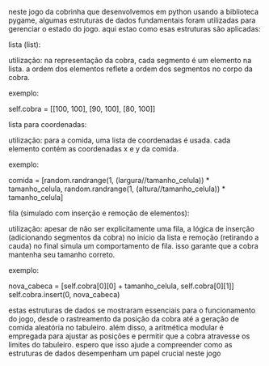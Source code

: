 
neste jogo da cobrinha que desenvolvemos em python usando a biblioteca pygame, algumas estruturas de dados fundamentais foram utilizadas para gerenciar o estado do jogo. aqui estao como esas estruturas são aplicadas:

lista (list):

utilização: na representação da cobra, cada segmento é um elemento na lista. a ordem dos elementos reflete a ordem dos segmentos no corpo da cobra.

exemplo:

self.cobra = [[100, 100], [90, 100], [80, 100]]


lista para coordenadas:

utilização: para a comida, uma lista de coordenadas é usada. cada elemento contém as coordenadas x e y da comida.

exemplo:

comida = [random.randrange(1, (largura//tamanho_celula)) * tamanho_celula,
          random.randrange(1, (altura//tamanho_celula)) * tamanho_celula]

fila (simulado com inserção e remoção de elementos):

utilização: apesar de não ser explicitamente uma fila, a lógica de inserção (adicionando segmentos da cobra) no início da lista e remoção (retirando a cauda) no final simula um comportamento de fila. isso garante que a cobra mantenha seu tamanho correto.

exemplo:

nova_cabeca = [self.cobra[0][0] + tamanho_celula, self.cobra[0][1]]
self.cobra.insert(0, nova_cabeca)

estas estruturas de dados se mostraram  essenciais para o funcionamento do jogo, desde o rastreamento da posição da cobra até a geração de comida aleatória no tabuleiro. além disso, a aritmética modular é empregada para ajustar as posições e permitir que a cobra atravesse os limites do tabuleiro. espero que isso ajude a compreender como as estruturas de dados desempenham um papel crucial neste jogo





